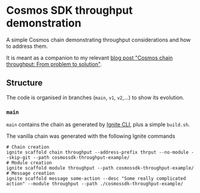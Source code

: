 # Cosmos SDK throughput demonstration

A simple Cosmos chain demonstrating throughput considerations and how to address them.

It is meant as a companion to my relevant [blog post "Cosmos chain throughput: From problem to solution"](https://sgerogia.github.io/Cosmos-Trx-Throughput/).

## Structure

The code is organised in branches (`main`, `v1`, `v2`,...) to show its evolution.  

### `main`

`main` contains the chain as generated by [Ignite CLI](https://ignite.com/cli), plus a simple `build.sh`.

The vanilla chain was generated with the following Ignite commands

```
# Chain creation
ignite scaffold chain throughput --address-prefix thrput --no-module --skip-git --path cosmossdk-throughput-example/
# Module creation
ignite scaffold module throughput --path cosmossdk-throughput-example/
# Message creation
ignite scaffold message some-action --desc "Some really complicated action" --module throughput --path ./cosmossdk-throughput-example/ 
```